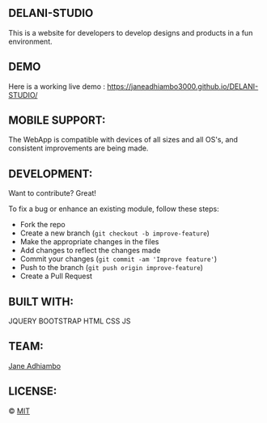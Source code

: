 ## DELANI-STUDIO
This is a website for developers to develop designs and products in a fun environment.

## DEMO
Here is a working live demo :  https://janeadhiambo3000.github.io/DELANI-STUDIO/


## MOBILE SUPPORT:
The WebApp is compatible with devices of all sizes and all OS's, and consistent improvements are being made.


## DEVELOPMENT:
Want to contribute? Great!

To fix a bug or enhance an existing module, follow these steps:

- Fork the repo
- Create a new branch (`git checkout -b improve-feature`)
- Make the appropriate changes in the files
- Add changes to reflect the changes made
- Commit your changes (`git commit -am 'Improve feature'`)
- Push to the branch (`git push origin improve-feature`)
- Create a Pull Request 



## BUILT WITH:
JQUERY
BOOTSTRAP
HTML
CSS
JS


## TEAM:


[Jane Adhiambo ](https://github.com/JaneAdhiambo3000) 

## LICENSE:

© [MIT](LICENSE.md)

